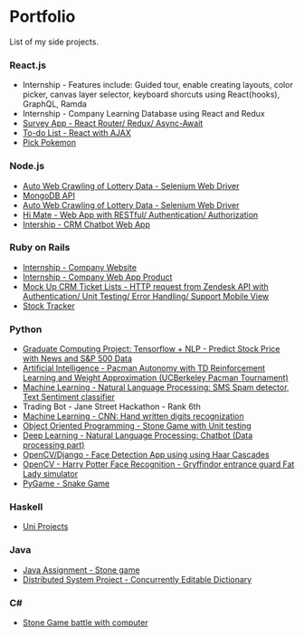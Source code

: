 # Portfolio
List of my side projects.

### React.js
+ Internship - Features include: Guided tour, enable creating layouts, color picker, canvas layer selector, keyboard shorcuts using React(hooks), GraphQL, Ramda
+ Internship - Company Learning Database using React and Redux
+ [Survey App - React Router/ Redux/ Async-Await](https://github.com/wenyenwei/SurveyApp)
+ [To-do List - React with AJAX](https://github.com/wenyenwei/react_todolist)
+ [Pick Pokemon](https://github.com/wenyenwei/pick-pokemon)

### Node.js
+ [Auto Web Crawling of Lottery Data - Selenium Web Driver](https://github.com/wenyenwei/webcraw)
+ [MongoDB API](https://github.com/wenyenwei/nodejs_mongodb_api)
+ [Auto Web Crawling of Lottery Data - Selenium Web Driver](https://github.com/wenyenwei/webcraw)
+ [Hi Mate - Web App with RESTful/ Authentication/ Authorization](https://github.com/wenyenwei/hi_mate)
+ [Intership - CRM Chatbot Web App](https://github.com/wenyenwei/shield)

### Ruby on Rails
+ [Internship - Company Website](https://github.com/ConnectAU/connect-rails)
+ [Internship - Company Web App Product](https://github.com/ConnectAU/connectapp)
+ [Mock Up CRM Ticket Lists - HTTP request from Zendesk API with Authentication/ Unit Testing/ Error Handling/ Support Mobile View](https://github.com/wenyenwei/zd_)
+ [Stock Tracker](https://github.com/wenyenwei/stocker_ror)

### Python
+ [Graduate Computing Project: Tensorflow + NLP - Predict Stock Price with News and S&P 500 Data](https://github.com/wenyenwei/tensorflow-stock-news/)
+ [Artificial Intelligence - Pacman Autonomy with TD Reinforcement Learning and Weight Approximation (UCBerkeley Pacman Tournament)](https://github.com/wenyenwei/AI-pacman)
+ [Machine Learning - Natural Language Processing: SMS Spam detector, Text Sentiment classifier](https://github.com/wenyenwei/mlnlp)
+ Trading Bot - Jane Street Hackathon - Rank 6th
+ [Machine Learning - CNN: Hand written digits recognization](https://github.com/wenyenwei/handwritting_app_ml_swift)
+ [Object Oriented Programming - Stone Game with Unit testing](https://github.com/wenyenwei/PythonOOP_StoneGame)
+ [Deep Learning - Natural Language Processing: Chatbot (Data processing part)](https://github.com/wenyenwei/nlpchatbot)
+ [OpenCV/Django - Face Detection App using using Haar Cascades](https://github.com/wenyenwei/opencv_django/)
+ [OpenCV - Harry Potter Face Recognition - Gryffindor entrance guard Fat Lady simulator](https://github.com/wenyenwei/openCV_face_detection_harry_potter/)
+ [PyGame - Snake Game](https://github.com/wenyenwei/pygame_snake)

### Haskell
+ [Uni Projects](https://github.com/wenyenwei/Haskell_uni_projects)

### Java
+ [Java Assignment - Stone game](https://github.com/wenyenwei/java_assignment)
+ [Distributed System Project - Concurrently Editable Dictionary](https://github.com/wenyenwei/ds_ass1)

### C#
+ [Stone Game battle with computer](https://github.com/wenyenwei/c-stonegame)
